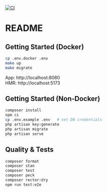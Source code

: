 [![CI](https://github.com/omordach/sandbox/actions/workflows/ci.yml/badge.svg)](https://github.com/omordach/sandbox/actions/workflows/ci.yml)
# README

## Getting Started (Docker)

```bash
cp .env.docker .env
make up
make migrate
```

App: http://localhost:8080  
HMR: http://localhost:5173

## Getting Started (Non‑Docker)

```bash
composer install
npm ci
cp .env.example .env   # set DB credentials
php artisan key:generate
php artisan migrate
php artisan serve
```

## Quality & Tests
```bash
composer format
composer stan
composer test
composer peck
composer rector:dry
npm run test:e2e
```
